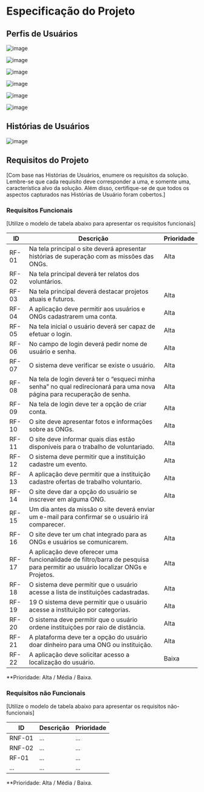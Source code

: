 # Especificação do Projeto

## Perfis de Usuários


![image](https://github.com/ICEI-PUC-Minas-PMV-ADS/pmv-ads-2024-1-e1-proj-web-t11-pmv-ads-2024-1-e1-projetovat/assets/165384143/63e0f896-19f8-4d52-b4a4-a81641de90c1)

![image](https://github.com/ICEI-PUC-Minas-PMV-ADS/pmv-ads-2024-1-e1-proj-web-t11-pmv-ads-2024-1-e1-projetovat/assets/165384143/d50fd74c-4f51-4bc9-a82b-0f3f8350b3f7)

![image](https://github.com/ICEI-PUC-Minas-PMV-ADS/pmv-ads-2024-1-e1-proj-web-t11-pmv-ads-2024-1-e1-projetovat/assets/165384143/99fac715-8172-4b5d-a206-83d0903bff9c)

![image](https://github.com/ICEI-PUC-Minas-PMV-ADS/pmv-ads-2024-1-e1-proj-web-t11-pmv-ads-2024-1-e1-projetovat/assets/165384143/e7f701ad-6d8d-4e31-bc66-58263ccf7fc7)

![image](https://github.com/ICEI-PUC-Minas-PMV-ADS/pmv-ads-2024-1-e1-proj-web-t11-pmv-ads-2024-1-e1-projetovat/assets/165384143/164390b2-144b-4749-87d3-3453d255674f)

![image](https://github.com/ICEI-PUC-Minas-PMV-ADS/pmv-ads-2024-1-e1-proj-web-t11-pmv-ads-2024-1-e1-projetovat/assets/165384143/bded9c6d-fd1d-4104-9596-90ff5f581564)

## Histórias de Usuários

![image](https://github.com/ICEI-PUC-Minas-PMV-ADS/pmv-ads-2024-1-e1-proj-web-t11-pmv-ads-2024-1-e1-projetovat/assets/165384143/6864751f-93d6-42fb-9796-086d05420aea)



## Requisitos do Projeto

[Com base nas Histórias de Usuários, enumere os requisitos da solução. Lembre-se que cada requisito deve corresponder a uma, e somente uma, característica alvo da solução. Além disso, certifique-se de que todos os aspectos capturados nas Histórias de Usuário foram cobertos.]

### Requisitos Funcionais

[Utilize o modelo de tabela abaixo para apresentar os requisitos funcionais]

|   ID  | Descrição                | Prioridade |
|-------|---------------------------------|----|
| RF-01 | Na tela principal o site deverá apresentar histórias de superação com as missões das ONGs. | Alta  | 
| RF-02 |  Na tela principal deverá ter relatos dos voluntários.  |  |
| RF-03 |  Na tela principal deverá destacar projetos atuais e futuros. | Alta  | 
| RF-04 |  A aplicação deve permitir aos usuários e ONGs cadastrarem uma conta. | Alta  | 
| RF-05 | Na tela inicial o usuário deverá ser capaz de efetuar o login. | Alta  | 
| RF-06 | No campo de login deverá pedir nome de usuário e senha. | Alta  |
| RF-07 | O sistema deve verificar se existe o usuário. | Alta  | 
| RF-08 | Na tela de login deverá ter o “esqueci minha senha” no qual redirecionará para uma nova página para recuperação de senha.| Alta  | 
| RF-09 | Na tela de login deve ter a opção de criar conta.  | Alta  |
| RF-10 | O site deve apresentar fotos e informações sobre as ONGs. | Alta  | 
| RF-11 |  O site deve informar quais dias estão disponíveis para o trabalho de voluntariado. | Alta  |
| RF-12 | O sistema deve permitir que a instituição cadastre um evento. | Alta  | 
| RF-13 | A aplicação deve permitir que a instituição cadastre ofertas de trabalho voluntario. | Alta  | 
| RF-14 | O site deve dar a opção do usuário se inscrever em alguma ONG. | Alta  |
| RF-15 | Um dia antes da missão o site deverá enviar um e-mail para confirmar se o usuário irá comparecer.    | | 
| RF-16 | O site deve ter um chat integrado para as ONGs e usuários se comunicarem. | Alta | 
| RF-17 |A aplicação deve oferecer uma funcionalidade de filtro/barra de pesquisa para permitir ao usuário localizar ONGs e Projetos.| Alta  |
| RF-18 | O sistema deve permitir que o usuário acesse a lista de instituições cadastradas.  | Alta  | 
| RF-19 | 19 O sistema deve permitir que o usuário acesse a instituição por categorias. | Alta | 
| RF-20 | O sistema deve permitir que o usuário ordene instituições por raio de distância. | Alta  |
| RF-21 | A plataforma deve ter a opção do usuário doar dinheiro para uma ONG ou instituição. | Alta  | 
| RF-22 | A aplicação deve solicitar acesso a localização do usuário.  | Baixa  | 

**Prioridade: Alta / Média / Baixa. 

### Requisitos não Funcionais

[Utilize o modelo de tabela abaixo para apresentar os requisitos não-funcionais]

|ID    | Descrição                | Prioridade |
|--------|---------------------------------|----|
| RNF-01 |  ...                    | ...   | 
| RNF-02 |  ...                    | ...   |
| RF-01 |  ...                     | ...   | 
|  ...  |  ...                     | ...   |

**Prioridade: Alta / Média / Baixa. 

